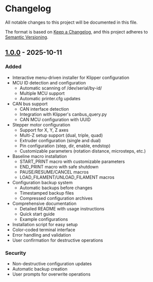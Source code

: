 # Changelog

All notable changes to this project will be documented in this file.

The format is based on [Keep a Changelog](https://keepachangelog.com/en/1.0.0/),
and this project adheres to [Semantic Versioning](https://semver.org/spec/v2.0.0.html).

## [1.0.0] - 2025-10-11

### Added
- Interactive menu-driven installer for Klipper configuration
- MCU ID detection and configuration
  - Automatic scanning of /dev/serial/by-id/
  - Multiple MCU support
  - Automatic printer.cfg updates
- CAN bus support
  - CAN interface detection
  - Integration with Klipper's canbus_query.py
  - CAN MCU configuration with UUID
- Stepper motor configuration
  - Support for X, Y, Z axes
  - Multi-Z setup support (dual, triple, quad)
  - Extruder configuration (single and dual)
  - Pin configuration (step, dir, enable, endstop)
  - Customizable parameters (rotation distance, microsteps, etc.)
- Baseline macro installation
  - START_PRINT macro with customizable parameters
  - END_PRINT macro with safe shutdown
  - PAUSE/RESUME/CANCEL macros
  - LOAD_FILAMENT/UNLOAD_FILAMENT macros
- Configuration backup system
  - Automatic backups before changes
  - Timestamped backup files
  - Compressed configuration archives
- Comprehensive documentation
  - Detailed README with usage instructions
  - Quick start guide
  - Example configurations
- Installation script for easy setup
- Color-coded terminal interface
- Error handling and validation
- User confirmation for destructive operations

### Security
- Non-destructive configuration updates
- Automatic backup creation
- User prompts for overwrite operations

[1.0.0]: https://github.com/ss1gohan13/KANT/releases/tag/v1.0.0
